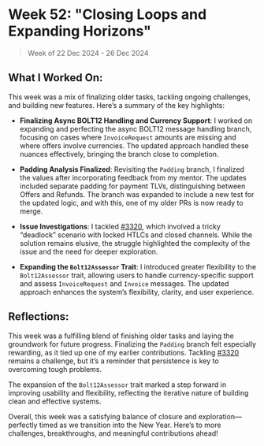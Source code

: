 # Week 52: "Closing Loops and Expanding Horizons"

> Week of 22 Dec 2024 - 26 Dec 2024

## What I Worked On:

This week was a mix of finalizing older tasks, tackling ongoing challenges, and
building new features. Here’s a summary of the key highlights:

- **Finalizing Async BOLT12 Handling and Currency Support**: I worked on
  expanding and perfecting the async BOLT12 message handling branch, focusing on
  cases where `InvoiceRequest` amounts are missing and where offers involve
  currencies. The updated approach handled these nuances effectively, bringing
  the branch close to completion.

- **Padding Analysis Finalized**: Revisiting the `Padding` branch, I finalized
  the values after incorporating feedback from my mentor. The updates included
  separate padding for payment TLVs, distinguishing between Offers and Refunds.
  The branch was expanded to include a new test for the updated logic, and with
  this, one of my older PRs is now ready to merge.

- **Issue Investigations**: I tackled
  [#3320](https://github.com/lightningdevkit/rust-lightning/issues/3320), which
  involved a tricky “deadlock” scenario with locked HTLCs and closed channels.
  While the solution remains elusive, the struggle highlighted the complexity of
  the issue and the need for deeper exploration.

- **Expanding the `Bolt12Assessor` Trait**: I introduced greater flexibility to
  the `Bolt12Assessor` trait, allowing users to handle currency-specific support
  and assess `InvoiceRequest` and `Invoice` messages. The updated approach
  enhances the system’s flexibility, clarity, and user experience.

## Reflections:

This week was a fulfilling blend of finishing older tasks and laying the
groundwork for future progress. Finalizing the `Padding` branch felt especially
rewarding, as it tied up one of my earlier contributions. Tackling
[#3320](https://github.com/lightningdevkit/rust-lightning/issues/3320) remains a
challenge, but it’s a reminder that persistence is key to overcoming tough
problems.

The expansion of the `Bolt12Assessor` trait marked a step forward in improving
usability and flexibility, reflecting the iterative nature of building clean and
effective systems.

Overall, this week was a satisfying balance of closure and exploration—perfectly
timed as we transition into the New Year. Here’s to more challenges,
breakthroughs, and meaningful contributions ahead!
